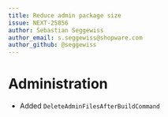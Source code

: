 ```yaml
---
title: Reduce admin package size
issue: NEXT-25856
author: Sebastian Seggewiss
author_email: s.seggewiss@shopware.com
author_github: @seggewiss
---
```

# Administration
* Added `DeleteAdminFilesAfterBuildCommand`
